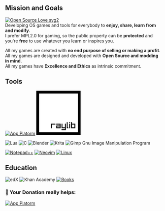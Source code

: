 ## Mission and Goals
[![Open Source Love svg2](https://badges.frapsoft.com/os/v2/open-source.svg?v=103)](https://github.com/ellerbrock/open-source-badges/)\
Developing OS games and tools for everybody to **enjoy, share, learn from and modify**.\
I prefer MPL2.0 for gaming, so the public property can be **protected** and you're **free** to use whatever you learn or inspires you.

All my games are created with **no end purpose of selling or making a profit**.\
All my games are designed and developed with **Open Source and modding in mind**.\
All my games have **Excellence and Ethics** as intrinsic commitment.

## Tools
[![App Platorm](https://raw.githubusercontent.com/love2d/love/60278b0532036d404c0b7b011c7b63ab58a5ddaf/platform/unix/love.svg)](https://www.love2d.org/)
[![App Platorm](https://github.com/raysan5/raylib/blob/master/logo/raylib_144x144.png?raw=true)](https://www.raylib.com/)

![Lua](https://img.shields.io/badge/lua-%232C2D72.svg?style=for-the-badge&logo=lua&logoColor=white)
![C](https://img.shields.io/badge/c-%2300599C.svg?style=for-the-badge&logo=c&logoColor=white)
![Blender](https://img.shields.io/badge/blender-%23F5792A.svg?style=for-the-badge&logo=blender&logoColor=white)
![Krita](https://img.shields.io/badge/Krita-203759?style=for-the-badge&logo=krita&logoColor=EEF37B)
![Gimp Gnu Image Manipulation Program](https://img.shields.io/badge/Gimp-657D8B?style=for-the-badge&logo=gimp&logoColor=FFFFFF)

[![Notepad++](https://img.shields.io/badge/Notepad++-90E59A.svg?&logo=notepad%2b%2b&logoColor=black)](#)
[![Neovim](https://img.shields.io/badge/Neovim-57A143?logo=neovim&logoColor=fff)](#)
[![Linux](https://img.shields.io/badge/Linux-FCC624?logo=linux&logoColor=black)](#)

## Education
![edX](https://img.shields.io/badge/edX-%2302262B.svg?style=for-the-badge&logo=edX&logoColor=white)
![Khan Academy](https://img.shields.io/badge/KhanAcademy-%2314BF96.svg?style=for-the-badge&logo=KhanAcademy&logoColor=white)
[![Books](https://img.shields.io/badge/A%20rich-LIBRARY-b8c2b9?style=for-the-badge)](https://imgix.bustle.com/rehost/2016/9/13/9b64218a-939c-485d-89c6-ae247784ddc3.jpg?w=800&fit=crop&crop=faces&auto=format%2Ccompress&q=50&dpr=2)

### :bear: Your Donation really helps:
[![App Platorm](https://img.shields.io/badge/Ko--fi-F16061?style=for-the-badge&logo=ko-fi&logoColor=white)](https://ko-fi.com/grislic)
